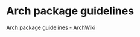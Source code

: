 # Arch package guidelines

[Arch package guidelines - ArchWiki](https://wiki.archlinux.org/title/Arch_package_guidelines)